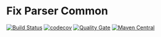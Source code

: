 # Fix Parser Common

[![Build Status](https://travis-ci.org/OpenBlazar/fix-parser-common.svg?branch=master)](https://travis-ci.org/OpenBlazar/fix-parser-common)
[![codecov](https://codecov.io/gh/WojciechZankowski/fix-parser-common/branch/master/graph/badge.svg)](https://codecov.io/gh/WojciechZankowski/fix-parser-common)
[![Quality Gate](https://sonarcloud.io/api/project_badges/measure?project=pl.zankowski.fixparser%3Acommon-all&metric=alert_status)](https://sonarcloud.io/dashboard/index/pl.zankowski.fixparser:common-all)
[![Maven Central](https://img.shields.io/maven-central/v/pl.zankowski.fixparser/common-all.svg?label=Maven%20Central)](https://search.maven.org/search?q=g:%22pl.zankowski.fixparser%22%20AND%20a:%22common-all%22)